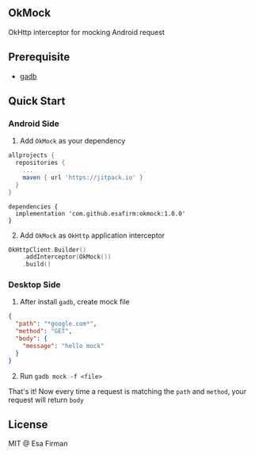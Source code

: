 ## OkMock

OkHttp interceptor for mocking Android request

## Prerequisite

- [gadb](https://github.com/esafirm/gadb)

## Quick Start

### Android Side

1. Add `OkMock` as your dependency

```groovy
allprojects {
  repositories {
    ...
    maven { url 'https://jitpack.io' }
  }
}
```
```
dependencies {
  implementation 'com.github.esafirm:okmock:1.0.0'
}
```

2. Add `OkMock` as `OkHttp` application interceptor

```kotlin
OkHttpClient.Builder()
	.addInterceptor(OkMock())
	.build()
```

### Desktop Side

1. After install `gadb`, create mock file

```json
{
  "path": "*google.com*",
  "method": "GET",
  "body": {
    "message": "hello mock"
  }
}
```

2. Run `gadb mock -f <file>`

That's it! Now every time a request is matching the `path` and `method`, your request will return `body`

## License

MIT @ Esa Firman
